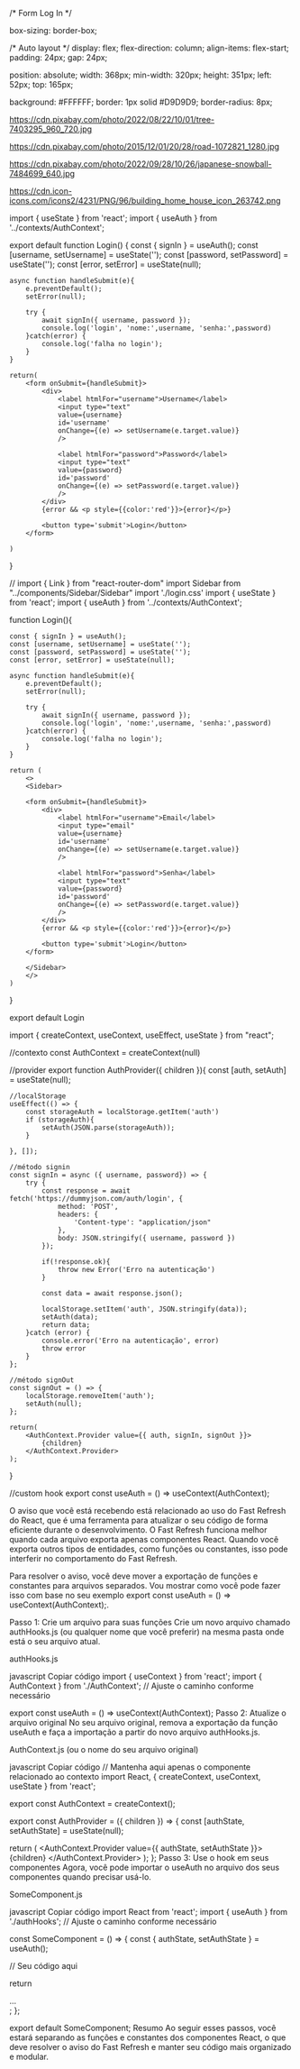 /* Form Log In */

box-sizing: border-box;

/* Auto layout */
display: flex;
flex-direction: column;
align-items: flex-start;
padding: 24px;
gap: 24px;

position: absolute;
width: 368px;
min-width: 320px;
height: 351px;
left: 52px;
top: 165px;

background: #FFFFFF;
border: 1px solid #D9D9D9;
border-radius: 8px;


https://cdn.pixabay.com/photo/2022/08/22/10/01/tree-7403295_960_720.jpg

https://cdn.pixabay.com/photo/2015/12/01/20/28/road-1072821_1280.jpg

https://cdn.pixabay.com/photo/2022/09/28/10/26/japanese-snowball-7484699_640.jpg

https://cdn.icon-icons.com/icons2/4231/PNG/96/building_home_house_icon_263742.png







import { useState } from 'react';
import { useAuth } from '../contexts/AuthContext';

export default function Login() {
    const { signIn } = useAuth();
    const [username, setUsername] = useState('');
    const [password, setPassword] = useState('');
    const [error, setError] = useState(null);

    async function handleSubmit(e){
        e.preventDefault();
        setError(null);

        try {
            await signIn({ username, password });
            console.log('login', 'nome:',username, 'senha:',password)
        }catch(error) {
            console.log('falha no login');
        }
    }

    return(
        <form onSubmit={handleSubmit}>
            <div>
                <label htmlFor="username">Username</label>
                <input type="text" 
                value={username}
                id='username' 
                onChange={(e) => setUsername(e.target.value)}
                />
            
                <label htmlFor="password">Password</label>
                <input type="text" 
                value={password}
                id='password' 
                onChange={(e) => setPassword(e.target.value)}
                />
            </div>
            {error && <p style={{color:'red'}}>{error}</p>}

            <button type='submit'>Login</button>
        </form>

    )

}

// import { Link } from "react-router-dom"
import Sidebar from "../components/Sidebar/Sidebar"
import './login.css'
import { useState } from 'react';
import { useAuth } from '../contexts/AuthContext';

function Login(){

    const { signIn } = useAuth();
    const [username, setUsername] = useState('');
    const [password, setPassword] = useState('');
    const [error, setError] = useState(null);

    async function handleSubmit(e){
        e.preventDefault();
        setError(null);

        try {
            await signIn({ username, password });
            console.log('login', 'nome:',username, 'senha:',password)
        }catch(error) {
            console.log('falha no login');
        }
    }

    return (
        <>
        <Sidebar>

        <form onSubmit={handleSubmit}>
            <div>
                <label htmlFor="username">Email</label>
                <input type="email" 
                value={username}
                id='username' 
                onChange={(e) => setUsername(e.target.value)}
                />
            
                <label htmlFor="password">Senha</label>
                <input type="text" 
                value={password}
                id='password' 
                onChange={(e) => setPassword(e.target.value)}
                />
            </div>
            {error && <p style={{color:'red'}}>{error}</p>}

            <button type='submit'>Login</button>
        </form>

        </Sidebar>
        </>
    )
}

export default Login


import { createContext, useContext, useEffect, useState } from "react";


//contexto
const AuthContext = createContext(null)

//provider
export function AuthProvider({ children }){
    const [auth, setAuth] = useState(null);

    //localStorage
    useEffect(() => {
        const storageAuth = localStorage.getItem('auth')
        if (storageAuth){
            setAuth(JSON.parse(storageAuth));
        }

    }, []);

    //método signin
    const signIn = async ({ username, password}) => {
        try {
            const response = await fetch('https://dummyjson.com/auth/login', { 
                method: 'POST',
                headers: {
                    'Content-type': "application/json"
                },
                body: JSON.stringify({ username, password })
            });

            if(!response.ok){
                throw new Error('Erro na autenticação')
            }

            const data = await response.json();

            localStorage.setItem('auth', JSON.stringify(data));
            setAuth(data);
            return data;
        }catch (error) {
            console.error('Erro na autenticação', error)
            throw error
        }
    };

    //método signOut
    const signOut = () => {
        localStorage.removeItem('auth');
        setAuth(null);
    };

    return(
        <AuthContext.Provider value={{ auth, signIn, signOut }}>
            {children}
        </AuthContext.Provider>
    );    
}

//custom hook
export const useAuth = () => useContext(AuthContext);




O aviso que você está recebendo está relacionado ao uso do Fast Refresh do React, que é uma ferramenta para atualizar o seu código de forma eficiente durante o desenvolvimento. O Fast Refresh funciona melhor quando cada arquivo exporta apenas componentes React. Quando você exporta outros tipos de entidades, como funções ou constantes, isso pode interferir no comportamento do Fast Refresh.

Para resolver o aviso, você deve mover a exportação de funções e constantes para arquivos separados. Vou mostrar como você pode fazer isso com base no seu exemplo export const useAuth = () => useContext(AuthContext);.

Passo 1: Crie um arquivo para suas funções
Crie um novo arquivo chamado authHooks.js (ou qualquer nome que você preferir) na mesma pasta onde está o seu arquivo atual.

authHooks.js

javascript
Copiar código
import { useContext } from 'react';
import { AuthContext } from './AuthContext'; // Ajuste o caminho conforme necessário

export const useAuth = () => useContext(AuthContext);
Passo 2: Atualize o arquivo original
No seu arquivo original, remova a exportação da função useAuth e faça a importação a partir do novo arquivo authHooks.js.

AuthContext.js (ou o nome do seu arquivo original)

javascript
Copiar código
// Mantenha aqui apenas o componente relacionado ao contexto
import React, { createContext, useContext, useState } from 'react';

export const AuthContext = createContext();

export const AuthProvider = ({ children }) => {
  const [authState, setAuthState] = useState(null);

  return (
    <AuthContext.Provider value={{ authState, setAuthState }}>
      {children}
    </AuthContext.Provider>
  );
};
Passo 3: Use o hook em seus componentes
Agora, você pode importar o useAuth no arquivo dos seus componentes quando precisar usá-lo.

SomeComponent.js

javascript
Copiar código
import React from 'react';
import { useAuth } from './authHooks'; // Ajuste o caminho conforme necessário

const SomeComponent = () => {
  const { authState, setAuthState } = useAuth();

  // Seu código aqui

  return <div>...</div>;
};

export default SomeComponent;
Resumo
Ao seguir esses passos, você estará separando as funções e constantes dos componentes React, o que deve resolver o aviso do Fast Refresh e manter seu código mais organizado e modular.